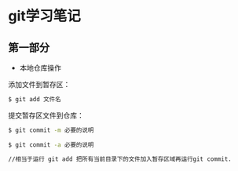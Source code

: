 git学习笔记
========
第一部分
--------



* 本地仓库操作

添加文件到暂存区：
```bash
$ git add 文件名
```
提交暂存区文件到仓库：
```bash
$ git commit -m 必要的说明
	
$ git commit -a 必要的说明
	
//相当于运行 git add 把所有当前目录下的文件加入暂存区域再运行git commit.
```
